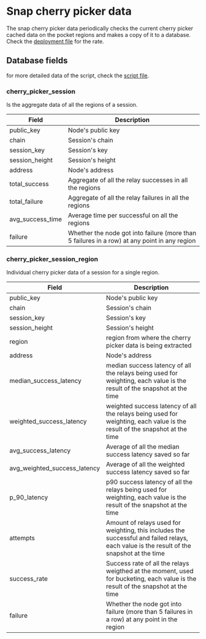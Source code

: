 # Snap cherry picker data

The snap cherry picker data periodically checks the current cherry picker cached data on the pocket regions and makes a copy of it to a database. Check the [deployment file](../serverless.yml) for the rate.

## Database fields

for more detailed data of the script, check the [script file](scripts/db-init.sql).

### cherry_picker_session

Is the aggregate data of all the regions of a session.

| Field            | Description                                                                                  |
|------------------|----------------------------------------------------------------------------------------------|
| public_key       | Node's public key                                                                            |
| chain            | Session's chain                                                                              |
| session_key      | Session's key                                                                                |
| session_height   | Session's height                                                                             |
| address          | Node's address                                                                               |
| total_success    | Aggregate of all the relay successes in all the regions                                      |
| total_failure    | Aggregate of all the relay failures in all the regions                                       |
| avg_success_time | Average time per successful on all the regions                                               |
| failure          | Whether the node got into failure (more than 5 failures in a row) at any point in any region |

### cherry_picker_session_region

Individual cherry picker data of a session for a single region.

| Field            | Description                                                                                  |
|------------------|----------------------------------------------------------------------------------------------|
| public_key                   | Node's public key                                                                                                                         |
| chain                        | Session's chain                                                                                                                           |
| session_key                  | Session's key                                                                                                                             |
| session_height               | Session's height                                                                                                                          |
| region                       | region from where the cherry picker data is being extracted                                                                               |
| address                      | Node's address                                                                                                                            |
| median_success_latency       | median success latency of all the relays being used for weighting, each value is the result of the snapshot at the time                   |
| weighted_success_latency     | weighted success latency of all the relays being used for weighting, each value is the result of the snapshot at the time                 |
| avg_success_latency          | Average of all the median success latency saved so far                                                                                    |
| avg_weighted_success_latency | Average of all the weighted success latency saved so far                                                                                  |
| p_90_latency                 | p90 success latency of all the relays being used for weighting, each value is the result of the snapshot at the time                      |
| attempts                     | Amount of relays used for weighting, this includes the successful and failed relays, each value is the result of the snapshot at the time |
| success_rate                 | Success rate of all the relays weigthed at the moment, used for bucketing, each value is the result of the snapshot at the time           |
| failure                      | Whether the node got into failure (more than 5 failures in a row) at any point in the region                                              |
